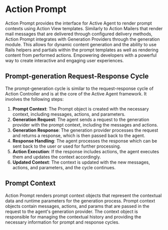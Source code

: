 # Action Prompt

Action Prompt provides the interface for Active Agent to render prompt contexts using Action View templates. Similarly to Action Mailers that render mail messages that are delivered through configured delivery methods, Action Prompt integrates with Generation Providers through the generation module. This allows for dynamic content generation and the ability to use Rails helpers and partials within the prompt templates as well as rendering content from performed actions. Empowering developers with a powerful way to create interactive and engaging user experiences.

## Prompt-generation Request-Response Cycle
The prompt-generation cycle is similar to the request-response cycle of Action Controller and is at the core of the Active Agent framework. It involves the following steps:
1. **Prompt Context**: The Prompt object is created with the necessary context, including messages, actions, and parameters.
2. **Generation Request**: The agent sends a request to the generation provider with the prompt context, including the messages and actions.
3. **Generation Response**: The generation provider processes the request and returns a response, which is then passed back to the agent.
4. **Response Handling**: The agent processes the response which can be sent back to the user or used for further processing.
5. **Action Execution**: If the response includes actions, the agent executes them and updates the context accordingly.
6. **Updated Context**: The context is updated with the new messages, actions, and parameters, and the cycle continues.

## Prompt Context
Action Prompt renders prompt context objects that represent the contextual data and runtime parameters for the generation process. Prompt context objects contain messages, actions, and params that are passed in the request to the agent's generation provider. The context object is responsible for managing the contextual history and providing the necessary information for prompt and response cycles.
